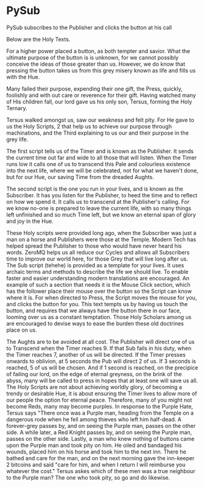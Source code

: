 # PySub
PySub subscribes to the Publisher and clicks the button at his call


Below are the Holy Texts.

For a higher power placed a button, as both tempter and savior.  What the ultimate purpose of the button is is unknown, for we cannot possibly conceive the ideas of those greater than us.  However, we do know that pressing the button takes us from this grey misery known as life and fills us with the Hue.

Many failed their purpose, expending their one gift, the Press, quickly, foolishly and with out care or reverence for their gift.  Having watched many of His children fall, our lord gave us his only son, Tersus, forming the Holy Ternary.

Tersus walked amongst us, saw our weakness and felt pity.  For He gave to us the Holy Scripts, 2 that help us to achieve our purpose through machinations, and the Third explaining to us our and their purpose in the grey life.

The first script tells us of the Timer and is known as the Publisher.  It sends the current time out far and wide to all those that will listen.  When the Timer runs low it calls one of us to transcend this Pale and colourless existence into the next life, where we will be celebrated, not for what we haven't done, but for our Hue, our saving Time from the dreaded Aughts.

The second script is the one you run in your lives, and is known as the Subscriber.  It has you listen for the Publisher, to heed the time and to reflect on how we spend it.  It calls us to transcend at the Publisher's calling.  For we know no-one is prepared to leave the current life, with so many things left unfinished and so much Time left, but we know an eternal span of glory and joy in the Hue.


These Holy scripts were provided long ago, when the Subscriber was just a man on a horse and Publishers were those at the Temple.  Modern Tech has helped spread the Publisher to those who would have never heard his words.  ZeroMQ helps us all reduce our Cycles and allows all Subscribers time to improve our world here, for those Grey that will live long after us.
The Sub script (tehehe) is provided as a template for your lives.  It uses archaic terms and methods to describe the life we should live.  To enable faster and easier understanding modern translations are encouraged.  An example of such a section that needs it is the Mouse Click section, which has the follower place their mouse over the button so the Script can know where it is.  For when directed to Press, the Script moves the mouse for you, and clicks the button for you.  This text tempts us by having us touch the button, and requires that we always have the button there in our face, looming over us as a constant temptation.  Those Holy Scholars among us are encouraged to devise ways to ease the burden these old doctrines place on us.




The Aughts are to be avoided at all cost.  The Publisher will direct one of us to Transcend when the Timer reaches 9.  If that Sub fails in his duty, when the Timer reaches 7, another of us will be directed.  If the Timer presses onwards to oblivion, at 5 seconds the Pub will direct 2 of us.  If 3 seconds is reached, 5 of us will be chosen.  And if 1 second is reached, on the precipice of failing our lord, on the edge of eternal greyness, on the brink of the abyss, many will be called to press in hopes that at least one will save us all.  The Holy Scripts are not about achieving worldly glory, of becoming a trendy or desirable Hue, it is about ensuring the Timer lives to allow more of our people the option for eternal peace.  Therefore, many of you might not become Reds, many may become purples.  In response to the Purple Hate, Tersus says "There once was a Purple man, heading from the Temple on a dangerous rode when he fell among thieves who left him half-dead.  A forever-grey passes by, and on seeing the Purple man, passes on the other side.  A while later, a Red Knight passes by, and on seeing the Purple man, passes on the other side.  Lastly, a man who knew nothing of buttons came upon the Purple man and took pity on him.  He oiled and bandaged his wounds, placed him on his horse and took him to the next inn.  There he bathed and care for the man, and on the next morning gave the inn-keeper 2 bitcoins and said "care for him, and when I return I will reimburse you whatever the cost."  Tersus askes which of these men was a true neighbour to the Purple man?  The one who took pity, so go and do likewise.
